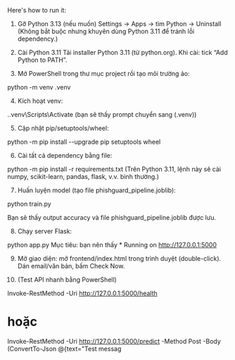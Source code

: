 Here's how to run it:

1. Gỡ Python 3.13 (nếu muốn)
Settings → Apps → tìm Python → Uninstall
(Không bắt buộc nhưng khuyên dùng Python 3.11 để tránh lỗi dependency.)

2. Cài Python 3.11
Tải installer Python 3.11 (từ python.org). Khi cài: tick “Add Python to PATH”.

3. Mở PowerShell trong thư mục project rồi tạo môi trường ảo:

python -m venv .venv

4. Kích hoạt venv:

.\.venv\Scripts\Activate
(bạn sẽ thấy prompt chuyển sang (.venv))

5. Cập nhật pip/setuptools/wheel:

python -m pip install --upgrade pip setuptools wheel

6. Cài tất cả dependency bằng file:

python -m pip install -r requirements.txt
(Trên Python 3.11, lệnh này sẽ cài numpy, scikit-learn, pandas, flask, v.v. bình thường.)

7. Huấn luyện model (tạo file phishguard_pipeline.joblib):

python train.py

Bạn sẽ thấy output accuracy và file phishguard_pipeline.joblib được lưu.

8. Chạy server Flask:

python app.py
Mục tiêu: bạn nên thấy * Running on http://127.0.0.1:5000

9. Mở giao diện: mở frontend/index.html trong trình duyệt (double-click). Dán email/văn bản, bấm Check Now.

10. (Test API nhanh bằng PowerShell)

Invoke-RestMethod -Uri http://127.0.0.1:5000/health
# hoặc
Invoke-RestMethod -Uri http://127.0.0.1:5000/predict -Method Post -Body (ConvertTo-Json @{text="Test messag
